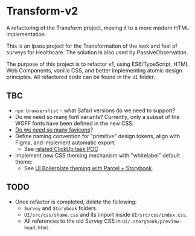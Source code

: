 # Transform-v2
A refactoring of the Transform project, moving it to a more modern HTML implementation

This is an Ipsos project for the Transformation of the look and feel of surveys for Healthcare.  The solution is also used by PassiveObservation.

The purpose of this project is to refactor v1, using ES6/TypeScript, HTML Web Components, vanilla CSS, and better implementing atomic design principles. All refactored code can be found in the `UI` folder.

## TBC
- `npx browserslist` - what Safari versions do we need to support?
- Do we need so many font variants? Currently, only a subset of the WOFF fonts have been defined in the new CSS.
- [Do we need so many favicons](https://evilmartians.com/chronicles/how-to-favicon-in-2021-six-files-that-fit-most-needs)?
- Define naming convention for "primitive" design tokens, align with Figma, and implement automatic export:
    - See [related ClickUp task POC](https://app.clickup.com/t/8696gvh4k)
- Implement new CSS theming mechanism with "whitelabel" default theme:
    - See [UI Boilerplate theming with Parcel + Storybook](https://github.com/basher/Web-UI-Boilerplate).

## TODO
- Once refactor is completed, delete the following:
    - `Survey` and `Storybook` folders.
    - `UI/src/css/shame.css` and its import inside `UI/src/css/index.css`.
    - All references to the old Survey CSS in `UI/.storybook/preview-head.html`.
